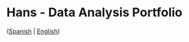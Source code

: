 # Hans - Data Analysis Portfolio 
([Spanish](https://github.com/HansAllTech/Hans_Data_Analysis_Portfolio/blob/main/Proyectos.md#tabla-de-contenido-es--en) | [English](https://github.com/HansAllTech/Hans_Data_Analysis_Portfolio/blob/main/Projects.md#table-of-content-es--en))                               
                                                                                                                                                                           
                                                                         
                                                                                 
                                          
                                         
                  
         
            
        
   
    
 
 
